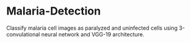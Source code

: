 # Malaria-Detection
Classify malaria cell images as paralyzed and uninfected cells using 3-convulational neural network and VGG-19 architecture.
